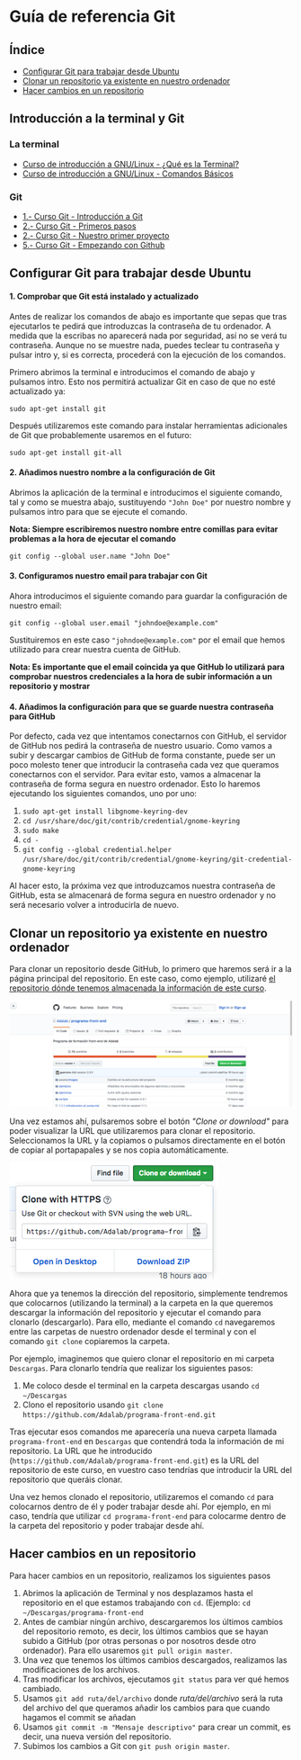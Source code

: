 # Guía de referencia Git

## Índice

- [Configurar Git para trabajar desde Ubuntu](#configurar-git-para-trabajar-desde-ubuntu)
- [Clonar un repositorio ya existente en nuestro ordenador](#clonar-un-repositorio-ya-existente-en-nuestro-ordenador)
- [Hacer cambios en un repositorio](#hacer-cambios-en-un-repositorio)
<!-- - [Crear un nuevo repositorio desde GitHub]() -->
<!-- - [Subir a GitHub un repositorio ya existente]() -->
<!-- - [Deshacer un cambio en un repositorio](#estructura) -->
<!-- - [Resolver conflictos a la hora de subir cambios a un repositorio](#comentarios) -->
<!-- - [Eliminar un repositorio en GitHub](#metadatos) -->
<!-- - [Ver los cambios que hemos realizado desde el último commit (versión)] -->
<!-- - [Guardar los cambios realizados de forma momentanea](#texto) -->
<!-- - [Hacer que Git ignore ciertos archivos]() -->

## Introducción a la terminal y Git

### La terminal

- [Curso de introducción a GNU/Linux - ¿Qué es la Terminal? ](https://www.youtube.com/watch?v=5b7j-Keeokc)
- [Curso de introducción a GNU/Linux - Comandos Básicos](https://www.youtube.com/watch?v=esbup7hKv6E)

### Git

- [1.- Curso Git - Introducción a Git](https://www.youtube.com/watch?v=zH3I1DZNovk)
- [2.- Curso Git - Primeros pasos](https://www.youtube.com/watch?v=XXdaqtLgOGI)
- [2.- Curso Git - Nuestro primer proyecto](https://www.youtube.com/watch?v=vH9pkFf1D7M)
- [5.- Curso Git - Empezando con Github](https://www.youtube.com/watch?v=Qn186NyDqOk)

## Configurar Git para trabajar desde Ubuntu

#### 1. Comprobar que Git está instalado y actualizado

Antes de realizar los comandos de abajo es importante que sepas que tras ejecutarlos te pedirá que introduzcas la contraseña de tu ordenador. A medida que la escribas no aparecerá nada por seguridad, así no se verá tu contraseña. Aunque no se muestre nada, puedes teclear tu contraseña y pulsar intro y, si es correcta, procederá con la ejecución de los comandos.

Primero abrimos la terminal e introducimos el comando de abajo y pulsamos intro. Esto nos permitirá actualizar Git en caso de que no esté actualizado ya:

```shell
sudo apt-get install git
```

Después utilizaremos este comando para instalar herramientas adicionales de Git que probablemente usaremos en el futuro:

```shell
sudo apt-get install git-all
```

#### 2. Añadimos nuestro nombre a la configuración de Git

Abrimos la aplicación de la terminal e introducimos el siguiente comando, tal y como se muestra abajo, sustituyendo `"John Doe"` por nuestro nombre y pulsamos intro para que se ejecute el comando.

**Nota: Siempre escribiremos nuestro nombre entre comillas para evitar problemas a la hora de ejecutar el comando**

```shell
git config --global user.name "John Doe"
```

#### 3. Configuramos nuestro email para trabajar con Git

Ahora introducimos el siguiente comando para guardar la configuración de nuestro email:

```shell
git config --global user.email "johndoe@example.com"
```

Sustituiremos en este caso `"johndoe@example.com"` por el email que hemos utilizado para crear nuestra cuenta de GitHub.

**Nota: Es importante que el email coincida ya que GitHub lo utilizará para comprobar nuestros credenciales a la hora de subir información a un repositorio y mostrar**

#### 4. Añadimos la configuración para que se guarde nuestra contraseña para GitHub

Por defecto, cada vez que intentamos conectarnos con GitHub, el servidor de GitHub nos pedirá la contraseña de nuestro usuario. Como vamos a subir y descargar cambios de GitHub de forma constante, puede ser un poco molesto tener que introducir la contraseña cada vez que queramos conectarnos con el servidor. Para evitar esto, vamos a almacenar la contraseña de forma segura en nuestro ordenador. Esto lo haremos ejecutando los siguientes comandos, uno por uno:

1. `sudo apt-get install libgnome-keyring-dev`
1. `cd /usr/share/doc/git/contrib/credential/gnome-keyring`
1. `sudo make`
1. `cd -`
1. `git config --global credential.helper /usr/share/doc/git/contrib/credential/gnome-keyring/git-credential-gnome-keyring`

Al hacer esto, la próxima vez que introduzcamos nuestra contraseña de GitHub, esta se almacenará de forma segura en nuestro ordenador y no será necesario volver a introducirla de nuevo.


## Clonar un repositorio ya existente en nuestro ordenador

Para clonar un repositorio desde GitHub, lo primero que haremos será ir a la página principal del repositorio. En este caso, como ejemplo, utilizaré [el repositorio dónde tenemos almacenada la información de este curso](https://github.com/Adalab/programa-front-end).

 ![Página principal del repositorio](assets/images/repository_main_page.png)

 Una vez estamos ahí, pulsaremos sobre el botón _"Clone or download"_ para poder visualizar la URL que utilizaremos para clonar el repositorio. Seleccionamos la URL y la copiamos o pulsamos directamente en el botón de copiar al portapapales y se nos copia automáticamente.

 ![Botón de clonar o descargar repositorio](assets/images/clone_button.png)

Ahora que ya tenemos la dirección del repositorio, simplemente tendremos que colocarnos (utilizando la terminal) a la carpeta en la que queremos descargar la información del repositorio y ejecutar el comando para clonarlo (descargarlo). Para ello, mediante el comando `cd` navegaremos entre las carpetas de nuestro ordenador desde el terminal y con el comando `git clone` copiaremos la carpeta.

Por ejemplo, imaginemos que quiero clonar el repositorio en mi carpeta `Descargas`. Para clonarlo tendría que realizar los siguientes pasos:

1. Me coloco desde el terminal en la carpeta descargas usando `cd ~/Descargas`
2. Clono el repositorio usando `git clone https://github.com/Adalab/programa-front-end.git`

Tras ejecutar esos comandos me aparecería una nueva carpeta llamada `programa-front-end` en `Descargas` que contendrá toda la información de mi repositorio. La URL que he introducido (`https://github.com/Adalab/programa-front-end.git`) es la URL del repositorio de este curso, en vuestro caso tendrías que introducir la URL del repositorio que queráis clonar.

Una vez hemos clonado el repositorio, utilizaremos el comando `cd` para colocarnos dentro de él y poder trabajar desde ahí. Por ejemplo, en mi caso, tendría que utilizar `cd programa-front-end` para colocarme dentro de la carpeta del repositorio y poder trabajar desde ahí.

## Hacer cambios en un repositorio

Para hacer cambios en un repositorio, realizamos los siguientes pasos

1. Abrimos la aplicación de Terminal y nos desplazamos hasta el repositorio en el que estamos trabajando con `cd`. (Ejemplo: `cd ~/Descargas/programa-front-end`
2. Antes de cambiar ningún archivo, descargaremos los últimos cambios del repositorio remoto, es decir, los últimos cambios que se hayan subido a GitHub (por otras personas o por nosotros desde otro ordenador). Para ello usaremos `git pull origin master`.
3. Una vez que tenemos los últimos cambios descargados, realizamos las modificaciones de los archivos.
4. Tras modificar los archivos, ejecutamos `git status` para ver qué hemos cambiado.
5. Usamos `git add ruta/del/archivo` donde _ruta/del/archivo_ será la ruta del archivo del que queramos añadir los cambios para que cuando hagamos el commit se añadan
6. Usamos `git commit -m "Mensaje descriptivo"` para crear un commit, es decir, una nueva versión del repositorio.
7. Subimos los cambios a Git con `git push origin master`.

